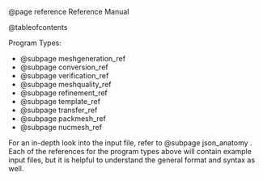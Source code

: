 @page reference Reference Manual

@tableofcontents

Program Types:
- @subpage meshgeneration_ref
- @subpage conversion_ref
- @subpage verification_ref
- @subpage meshquality_ref
- @subpage refinement_ref
- @subpage template_ref
- @subpage transfer_ref
- @subpage packmesh_ref
- @subpage nucmesh_ref

For an in-depth look into the input file, refer to @subpage json_anatomy . Each of the references for the program types above will contain example input files, but it is helpful to understand the general format and syntax as well.